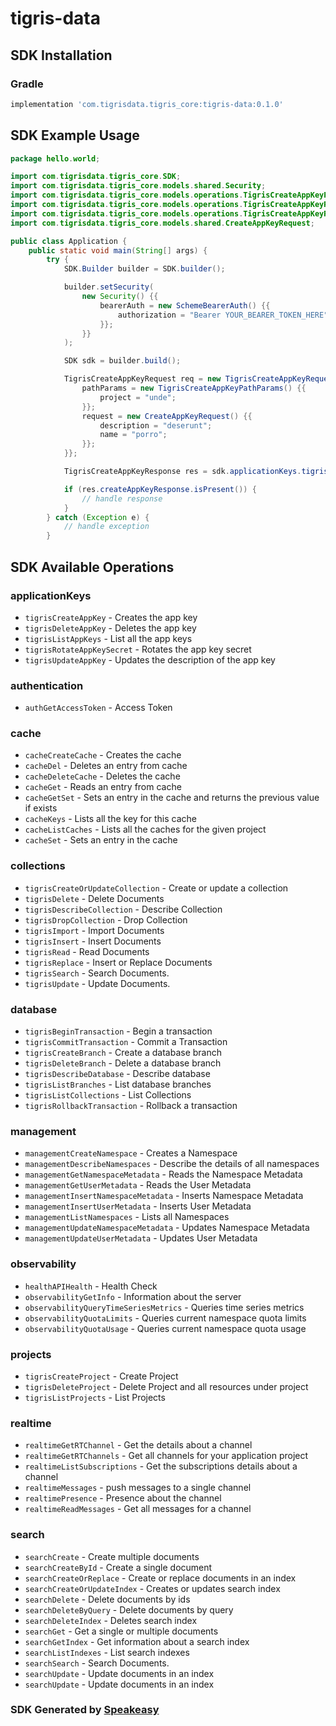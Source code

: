 # tigris-data

<!-- Start SDK Installation -->
## SDK Installation

### Gradle

```groovy
implementation 'com.tigrisdata.tigris_core:tigris-data:0.1.0'
```
<!-- End SDK Installation -->

## SDK Example Usage
<!-- Start SDK Example Usage -->
```java
package hello.world;

import com.tigrisdata.tigris_core.SDK;
import com.tigrisdata.tigris_core.models.shared.Security;
import com.tigrisdata.tigris_core.models.operations.TigrisCreateAppKeyPathParams;
import com.tigrisdata.tigris_core.models.operations.TigrisCreateAppKeyRequest;
import com.tigrisdata.tigris_core.models.operations.TigrisCreateAppKeyResponse;
import com.tigrisdata.tigris_core.models.shared.CreateAppKeyRequest;

public class Application {
    public static void main(String[] args) {
        try {
            SDK.Builder builder = SDK.builder();

            builder.setSecurity(
                new Security() {{
                    bearerAuth = new SchemeBearerAuth() {{
                        authorization = "Bearer YOUR_BEARER_TOKEN_HERE";
                    }};
                }}
            );

            SDK sdk = builder.build();

            TigrisCreateAppKeyRequest req = new TigrisCreateAppKeyRequest() {{
                pathParams = new TigrisCreateAppKeyPathParams() {{
                    project = "unde";
                }};
                request = new CreateAppKeyRequest() {{
                    description = "deserunt";
                    name = "porro";
                }};
            }};

            TigrisCreateAppKeyResponse res = sdk.applicationKeys.tigrisCreateAppKey(req);

            if (res.createAppKeyResponse.isPresent()) {
                // handle response
            }
        } catch (Exception e) {
            // handle exception
        }
```
<!-- End SDK Example Usage -->

<!-- Start SDK Available Operations -->
## SDK Available Operations


### applicationKeys

* `tigrisCreateAppKey` - Creates the app key
* `tigrisDeleteAppKey` - Deletes the app key
* `tigrisListAppKeys` - List all the app keys
* `tigrisRotateAppKeySecret` - Rotates the app key secret
* `tigrisUpdateAppKey` - Updates the description of the app key

### authentication

* `authGetAccessToken` - Access Token

### cache

* `cacheCreateCache` - Creates the cache
* `cacheDel` - Deletes an entry from cache
* `cacheDeleteCache` - Deletes the cache
* `cacheGet` - Reads an entry from cache
* `cacheGetSet` - Sets an entry in the cache and returns the previous value if exists
* `cacheKeys` - Lists all the key for this cache
* `cacheListCaches` - Lists all the caches for the given project
* `cacheSet` - Sets an entry in the cache

### collections

* `tigrisCreateOrUpdateCollection` - Create or update a collection
* `tigrisDelete` - Delete Documents
* `tigrisDescribeCollection` - Describe Collection
* `tigrisDropCollection` - Drop Collection
* `tigrisImport` - Import Documents
* `tigrisInsert` - Insert Documents
* `tigrisRead` - Read Documents
* `tigrisReplace` - Insert or Replace Documents
* `tigrisSearch` - Search Documents.
* `tigrisUpdate` - Update Documents.

### database

* `tigrisBeginTransaction` - Begin a transaction
* `tigrisCommitTransaction` - Commit a Transaction
* `tigrisCreateBranch` - Create a database branch
* `tigrisDeleteBranch` - Delete a database branch
* `tigrisDescribeDatabase` - Describe database
* `tigrisListBranches` - List database branches
* `tigrisListCollections` - List Collections
* `tigrisRollbackTransaction` - Rollback a transaction

### management

* `managementCreateNamespace` - Creates a Namespace
* `managementDescribeNamespaces` - Describe the details of all namespaces
* `managementGetNamespaceMetadata` - Reads the Namespace Metadata
* `managementGetUserMetadata` - Reads the User Metadata
* `managementInsertNamespaceMetadata` - Inserts Namespace Metadata
* `managementInsertUserMetadata` - Inserts User Metadata
* `managementListNamespaces` - Lists all Namespaces
* `managementUpdateNamespaceMetadata` - Updates Namespace Metadata
* `managementUpdateUserMetadata` - Updates User Metadata

### observability

* `healthAPIHealth` - Health Check
* `observabilityGetInfo` - Information about the server
* `observabilityQueryTimeSeriesMetrics` - Queries time series metrics
* `observabilityQuotaLimits` - Queries current namespace quota limits
* `observabilityQuotaUsage` - Queries current namespace quota usage

### projects

* `tigrisCreateProject` - Create Project
* `tigrisDeleteProject` - Delete Project and all resources under project
* `tigrisListProjects` - List Projects

### realtime

* `realtimeGetRTChannel` - Get the details about a channel
* `realtimeGetRTChannels` - Get all channels for your application project
* `realtimeListSubscriptions` - Get the subscriptions details about a channel
* `realtimeMessages` - push messages to a single channel
* `realtimePresence` - Presence about the channel
* `realtimeReadMessages` - Get all messages for a channel

### search

* `searchCreate` - Create multiple documents
* `searchCreateById` - Create a single document
* `searchCreateOrReplace` - Create or replace documents in an index
* `searchCreateOrUpdateIndex` - Creates or updates search index
* `searchDelete` - Delete documents by ids
* `searchDeleteByQuery` - Delete documents by query
* `searchDeleteIndex` - Deletes search index
* `searchGet` - Get a single or multiple documents
* `searchGetIndex` - Get information about a search index
* `searchListIndexes` - List search indexes
* `searchSearch` - Search Documents.
* `searchUpdate` - Update documents in an index
* `searchUpdate` - Update documents in an index
<!-- End SDK Available Operations -->

### SDK Generated by [Speakeasy](https://docs.speakeasyapi.dev/docs/using-speakeasy/client-sdks)
